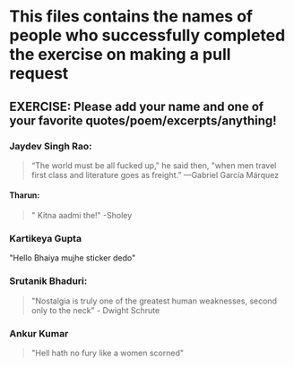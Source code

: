 # This files contains the names of people who successfully completed the exercise on making a pull request

## **EXERCISE**: Please add your name and one of your favorite quotes/poem/excerpts/anything!

### Jaydev Singh Rao:
  > “The world must be all fucked up," he said then, "when men travel first class and literature goes as freight.” —Gabriel García Márquez

#### Tharun:
  > " Kitna aadmi the!" -Sholey

### Kartikeya Gupta
"Hello Bhaiya mujhe sticker dedo"

### Srutanik Bhaduri:
>"Nostalgia is truly one of the greatest human weaknesses, second only to the neck" - Dwight Schrute

### Ankur Kumar
  > "Hell hath no fury like a women scorned"
